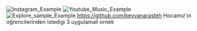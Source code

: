 ![Instagram_Example](https://github.com/UrtekinBaran/flutter_projects/assets/120023499/01b6c8d8-b146-4b88-84db-36c17ac53464)
![Youtube_Music_Example](https://github.com/UrtekinBaran/flutter_projects/assets/120023499/3adb731e-e8ad-4c8b-90a3-46294cfa71aa)
![Explore_sample_Example](https://github.com/UrtekinBaran/flutter_projects/assets/120023499/984a567b-fcd3-4afe-9c28-14beb7fc80c3)
https://github.com/keyvanarasteh  Hocamız'ın oğrencilerinden istedigi 3 uygulamali ornek
